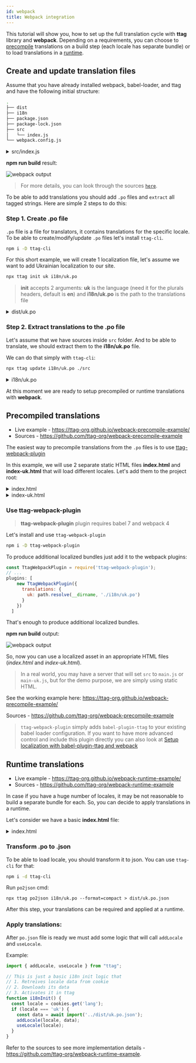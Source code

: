 ```yaml
---
id: webpack
title: Webpack integration
---
```


This tutorial will show you, how to set up the full translation cycle with **ttag** library and **webpack**. Depending on a requirements, you can choose to [precompile](#precompiled-translations) translations on a build step (each locale has separate bundle) or to load translations in a [runtime](#runtime-translations).

<!-- toc -->

## Create and update translation files
Assume that you have already installed webpack, babel-loader, and ttag and have the following initial structure:

```bash
.
├── dist
├── i18n
├── package.json
├── package-lock.json
├── src
│   └── index.js
└── webpack.config.js
```

<details>
<summary>src/index.js</summary>
```js
import { t } from 'ttag';

document.getElementById('content').innerHTML = t`Hello with ttag`
```
</details>

<details>
<summary>webpack.config.js</summary>
```js
const path = require('path');

module.exports = {
  mode: "development",
  entry: {
    main: "./src/index.js"
  },
  output: {
    path: path.join(__dirname, "./dist")
  },
  module: {
    rules: [
      {
        test: /\.js$/,
        use: { loader: "babel-loader" }
      }
    ]
  }
};

```
</details>


**npm run build** result:

![webpack output](/img/output-without-ttag-plugin.png)

> For more details, you can look through the sources [`here`](https://github.com/ttag-org/webpack-precompile-example).

To be able to add translations you should add `.po` files and `extract` all tagged strings. Here are simple 2 steps to do this:

### Step 1. Create .po file
`.po` file is a file for translators, it contains translations for the specific locale.
To be able to create/modify/update `.po` files let's install `ttag-cli`.

```bash
npm i -D ttag-cli
```

For this short example, we will create 1 localization file, let's assume we want to add Ukrainian localization to our site.

```bash
npx ttag init uk i18n/uk.po
```
> **init** accepts 2 arguments: **uk**  is the language (need it for the plurals headers, default is **en**) and **i18n/uk.po** is the path to the translations file

<details>
<summary>dist/uk.po</summary>
```po
msgid ""
msgstr ""
"Content-Type: text/plain; charset=utf-8\n"
"Plural-Forms: nplurals = 3; plural = (n % 10 == 1 && n % 100 != 11 ? 0 : n "
"% 10 >= 2 && n % 10 <= 4 && (n % 100 < 10 || n % 100 >= 20) ? 1 : 2);\n"
"Language: uk\n"
"mime-version: 1.0\n"
"Content-Transfer-Encoding: 8bit\n"
```
</details>

### Step 2. Extract translations to the .po file

Let's assume that we have sources inside `src` folder. And to be able to translate, we should extract them to the **i18n/uk.po** file. 

We can do that simply with `ttag-cli`:

```bash
npx ttag update i18n/uk.po ./src
```
<details>
<summary>i18n/uk.po</summary>
```po
msgid ""
msgstr ""
"Content-Type: text/plain; charset=utf-8\n"
"Plural-Forms: nplurals = 3; plural = (n % 10 == 1 && n % 100 != 11 ? 0 : n "
"% 10 >= 2 && n % 10 <= 4 && (n % 100 < 10 || n % 100 >= 20) ? 1 : 2);\n"
"Language: uk\n"
"mime-version: 1.0\n"
"Content-Transfer-Encoding: 8bit\n"

#: src/index.js:3
msgid "Hello with ttag"
msgstr ""
```
</details>

After that translator can modify it to add translation to our string:

<details>
<summary>i18n/uk.po</summary>
```po
msgid ""
msgstr ""
"Content-Type: text/plain; charset=utf-8\n"
"Plural-Forms: nplurals = 3; plural = (n % 10 == 1 && n % 100 != 11 ? 0 : n "
"% 10 >= 2 && n % 10 <= 4 && (n % 100 < 10 || n % 100 >= 20) ? 1 : 2);\n"
"Language: uk\n"
"mime-version: 1.0\n"
"Content-Transfer-Encoding: 8bit\n"

#: src/index.js:3
msgid "Hello with ttag"
msgstr "Привіт з ttag"
```
</details>

At this moment we are ready to setup precompiled or runtime translations with **webpack**.

## Precompiled translations

* Live example - https://ttag-org.github.io/webpack-precompile-example/
* Sources - https://github.com/ttag-org/webpack-precompile-example

The easiest way to precompile translations from the `.po` files is to use [ttag-webpack-plugin](https://github.com/ttag-org/ttag-webpack-plugin)

In this example, we will use 2 separate static HTML files **index.html** and **index-uk.html** that will load different locales. Let's add them to the project root:

<details>
<summary>index.html</summary>
```html
<!DOCTYPE html>
<html>
  <head>
    <meta charset="UTF-8" />
    <title>ttag with webpack | precompile</title>
  </head>
  <body>
    <ul>
      <li><a href="/index.html">en</a></li>
      <li><a href="/index-uk.html">uk</a></li>
    </ul>
    <div id="content"></div>
    <script type="text/javascript" src="./dist/main.js"></script>
  </body>
</html>
```
</details>

<details>
<summary>index-uk.html</summary>
```html
<!DOCTYPE html>
<html>
  <head>
    <meta charset="UTF-8" />
    <title>ttag with webpack | precompile | localized </title>
  </head>
  <body>
    <ul>
      <li><a href="/index.html">en</a></li>
      <li><a href="/index-uk.html">uk</a></li>
    </ul>
    <div id="content"></div>
    <script type="text/javascript" src="./dist/main-uk.js"></script>
  </body>
</html>
```
</details>

### Use ttag-webpack-plugin

> **ttag-webpack-plugin** plugin requires babel 7 and webpack 4

Let's install and use `ttag-webpack-plugin`

```sh
npm i -D ttag-webpack-plugin
```

To produce additional localized bundles just add it to the webpack plugins:

```js
const TtagWebpackPlugin = require('ttag-webpack-plugin');
// ...
plugins: [
    new TtagWebpackPlugin({
      translations: {
        uk: path.resolve(__dirname, './i18n/uk.po')
      }
    })
  ]
```

That's enough to produce additional localized bundles.

**npm run build** output:

![webpack output](/img/output-with-ttag-plugin.png)

So, now you can use a localized asset in an appropriate HTML files (*index.html* and *index-uk.html*).
> In a real world, you may have a server that will set `src` to `main.js` or `main-uk.js`, but for the demo purpose, we are simply using static HTML.

See the working example here: <a href="https://ttag-org.github.io/webpack-precompile-example/" target="_blank">https://ttag-org.github.io/webpack-precompile-example/</a>


Sources - https://github.com/ttag-org/webpack-precompile-example

>`ttag-webpack-plugin` simply adds `babel-plugin-ttag` to your existing babel loader configuration. If you want to have more advanced control and include this plugin directly you can also look at [Setup localization with babel-plugin-ttag and webpack](/blog/2018/09/05/hardcore-webpack-setup.html)

## Runtime translations

* Live example - https://ttag-org.github.io/webpack-runtime-example/
* Sources - https://github.com/ttag-org/webpack-runtime-example

In case if you have a huge number of locales, it may be not reasonable to build a separate bundle for each. So, you can decide to apply translations in a runtime. 

Let's consider we have a basic **index.html** file:

<details>
<summary>index.html</summary>
<!DOCTYPE html>
<html>
  <head>
    <meta charset="UTF-8" />
    <title>ttag with webpack | precompile</title>
  </head>
  <body>
    <ul>
      <li><a href="#" id='en-select'>en</a></li>
      <li><a href="#" id='uk-select'>uk</a></li>
    </ul>
    <div id="content"></div>
    <script type="text/javascript" src="./dist/main.js"></script>
  </body>
</html>
</details>

### Transform .po to .json

To be able to load locale, you should transform it to json. You can use `ttag-cli` for that:

```sh
npm i -d ttag-cli
```

Run `po2json` cmd:

```
npx ttag po2json i18n/uk.po --format=compact > dist/uk.po.json
```

After this step, your translations can be required and applied at a runtime.

### Apply translations:

After `po.json` file is ready we must add some logic that will call `addLocale` and `useLocale`.

Example: 

```js
import { addLocale, useLocale } from "ttag";

// This is just a basic i18n init logic that
// 1. Retreives locale data from cookie
// 2. Downloads its data 
// 3. Activates it in ttag
function i18nInit() {
  const locale = cookies.get('lang');
  if (locale === 'uk') {
    const data = await import('../dist/uk.po.json');
    addLocale(locale, data);
    useLocale(locale);
  }
}
```

Refer to the sources to see more implementation details - https://github.com/ttag-org/webpack-runtime-example.

